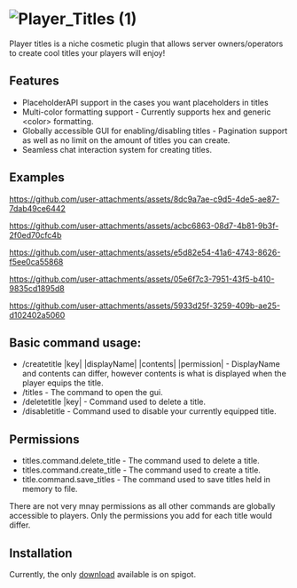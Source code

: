 # ![Player_Titles (1)](https://github.com/user-attachments/assets/be0abcfb-eb30-44f1-9495-dc247af2c930)

Player titles is a niche cosmetic plugin that allows server owners/operators to create cool titles your players will enjoy!

## Features

- PlaceholderAPI support in the cases you want placeholders in titles
- Multi-color formatting support - Currently supports hex and generic \<color> formatting.
- Globally accessible GUI for enabling/disabling titles - Pagination support as well as no limit on the amount of titles you can create.
- Seamless chat interaction system for creating titles.

## Examples

https://github.com/user-attachments/assets/8dc9a7ae-c9d5-4de5-ae87-7dab49ce6442



https://github.com/user-attachments/assets/acbc6863-08d7-4b81-9b3f-2f0ed70cfc4b



https://github.com/user-attachments/assets/e5d82e54-41a6-4743-8626-f5ee0ca55868



https://github.com/user-attachments/assets/05e6f7c3-7951-43f5-b410-9835cd1895d8



https://github.com/user-attachments/assets/5933d25f-3259-409b-ae25-d102402a5060

## Basic command usage:
- /createtitle |key| |displayName| |contents| |permission| - DisplayName and contents can differ, however contents is what is displayed when the player equips the title.
- /titles - The command to open the gui.
- /deletetitle |key| - Command used to delete a title.
- /disabletitle -  Command used to disable your currently equipped title.

## Permissions
- titles.command.delete_title - The command used to delete a title.
- titles.command.create_title - The command used to create a title.
- title.command.save_titles - The command used to save titles held in memory to file.

There are not very mnay permissions as all other commands are globally accessible to players. Only the permissions you add for each title would differ.

## Installation
Currently, the only [download](https://www.spigotmc.org/resources/playertitles.119849/) available is on spigot.
